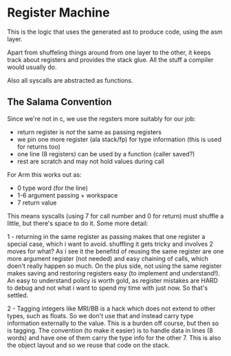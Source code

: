 Register Machine 
===============

This is the logic that uses the generated ast to produce code, using the asm layer.

Apart from shuffeling things around from one layer to the other, it keeps track about registers and
provides the stack glue. All the stuff a compiler would usually do.

Also all syscalls are abstracted as functions.

The Salama Convention 
----------------------

Since we're not in c, we use the regsters more suitably for our job:

- return register is _not_ the same as passing registers
- we pin one more register (ala stack/fp) for type information (this is used for returns too)
- one line (8 registers) can be used by a function (caller saved?)
- rest are scratch and may not hold values during call

For Arm this works out as:
- 0 type word (for the line)
- 1-6 argument passing + workspace
- 7 return value

This means syscalls (using 7 for call number and 0 for return) must shuffle a little, but there's space to do it.
Some more detail:

1 - returning in the same register as passing makes that one register a special case, which i want to avoid. shuffling it gets tricky and involves 2 moves for what?
As i see it the benefitd of reusing the same register are one more argument register (not needed) and easy chaining of calls, which doen't really happen so much.
On the plus side, not using the same register makes saving and restoring registers easy (to implement and understand!). 
An easy to understand policy is worth gold, as register mistakes are HARD to debug and not what i want to spend my time with just now. So that's settled.

2 - Tagging integers like MRI/BB is a hack which does not extend to other types, such as floats. So we don't use that and instead carry type information externally to the value. This is a burden off course, but then so is tagging. 
The convention (to make it easier) is to handle data in lines (8 words) and have one of them carry the type info for the other 7. This is also the object layout and so we reuse that code on the stack.

